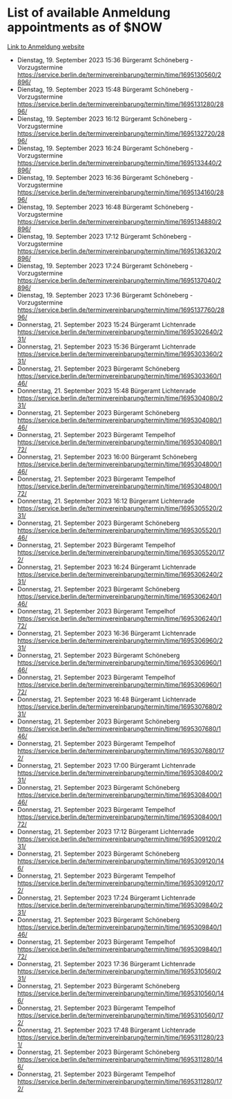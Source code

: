 # List of available Anmeldung appointments as of $NOW
[Link to Anmeldung website](https://service.berlin.de/terminvereinbarung/termin/tag.php?termin=1&anliegen[]=120686&dienstleisterlist=122210,122217,327316,122219,327312,122227,327314,122231,327346,122243,327348,122254,122252,329742,122260,329745,122262,329748,122271,327278,122273,327274,122277,327276,330436,122280,327294,122282,327290,122284,327292,122291,327270,122285,327266,122286,327264,122296,327268,150230,329760,122297,327286,122294,327284,122312,329763,122314,329775,122304,327330,122311,327334,122309,327332,317869,122281,327352,122279,329772,122283,122276,327324,122274,327326,122267,329766,122246,327318,122251,327320,122257,327322,122208,327298,122226,327300&herkunft=http%3A%2F%2Fservice.berlin.de%2Fdienstleistung%2F120686%2F)
- Dienstag, 19. September 2023 15:36 Bürgeramt Schöneberg - Vorzugstermine https://service.berlin.de/terminvereinbarung/termin/time/1695130560/2896/
- Dienstag, 19. September 2023 15:48 Bürgeramt Schöneberg - Vorzugstermine https://service.berlin.de/terminvereinbarung/termin/time/1695131280/2896/
- Dienstag, 19. September 2023 16:12 Bürgeramt Schöneberg - Vorzugstermine https://service.berlin.de/terminvereinbarung/termin/time/1695132720/2896/
- Dienstag, 19. September 2023 16:24 Bürgeramt Schöneberg - Vorzugstermine https://service.berlin.de/terminvereinbarung/termin/time/1695133440/2896/
- Dienstag, 19. September 2023 16:36 Bürgeramt Schöneberg - Vorzugstermine https://service.berlin.de/terminvereinbarung/termin/time/1695134160/2896/
- Dienstag, 19. September 2023 16:48 Bürgeramt Schöneberg - Vorzugstermine https://service.berlin.de/terminvereinbarung/termin/time/1695134880/2896/
- Dienstag, 19. September 2023 17:12 Bürgeramt Schöneberg - Vorzugstermine https://service.berlin.de/terminvereinbarung/termin/time/1695136320/2896/
- Dienstag, 19. September 2023 17:24 Bürgeramt Schöneberg - Vorzugstermine https://service.berlin.de/terminvereinbarung/termin/time/1695137040/2896/
- Dienstag, 19. September 2023 17:36 Bürgeramt Schöneberg - Vorzugstermine https://service.berlin.de/terminvereinbarung/termin/time/1695137760/2896/
- Donnerstag, 21. September 2023 15:24 Bürgeramt Lichtenrade https://service.berlin.de/terminvereinbarung/termin/time/1695302640/231/
- Donnerstag, 21. September 2023 15:36 Bürgeramt Lichtenrade https://service.berlin.de/terminvereinbarung/termin/time/1695303360/231/
- Donnerstag, 21. September 2023  Bürgeramt Schöneberg https://service.berlin.de/terminvereinbarung/termin/time/1695303360/146/
- Donnerstag, 21. September 2023 15:48 Bürgeramt Lichtenrade https://service.berlin.de/terminvereinbarung/termin/time/1695304080/231/
- Donnerstag, 21. September 2023  Bürgeramt Schöneberg https://service.berlin.de/terminvereinbarung/termin/time/1695304080/146/
- Donnerstag, 21. September 2023  Bürgeramt Tempelhof https://service.berlin.de/terminvereinbarung/termin/time/1695304080/172/
- Donnerstag, 21. September 2023 16:00 Bürgeramt Schöneberg https://service.berlin.de/terminvereinbarung/termin/time/1695304800/146/
- Donnerstag, 21. September 2023  Bürgeramt Tempelhof https://service.berlin.de/terminvereinbarung/termin/time/1695304800/172/
- Donnerstag, 21. September 2023 16:12 Bürgeramt Lichtenrade https://service.berlin.de/terminvereinbarung/termin/time/1695305520/231/
- Donnerstag, 21. September 2023  Bürgeramt Schöneberg https://service.berlin.de/terminvereinbarung/termin/time/1695305520/146/
- Donnerstag, 21. September 2023  Bürgeramt Tempelhof https://service.berlin.de/terminvereinbarung/termin/time/1695305520/172/
- Donnerstag, 21. September 2023 16:24 Bürgeramt Lichtenrade https://service.berlin.de/terminvereinbarung/termin/time/1695306240/231/
- Donnerstag, 21. September 2023  Bürgeramt Schöneberg https://service.berlin.de/terminvereinbarung/termin/time/1695306240/146/
- Donnerstag, 21. September 2023  Bürgeramt Tempelhof https://service.berlin.de/terminvereinbarung/termin/time/1695306240/172/
- Donnerstag, 21. September 2023 16:36 Bürgeramt Lichtenrade https://service.berlin.de/terminvereinbarung/termin/time/1695306960/231/
- Donnerstag, 21. September 2023  Bürgeramt Schöneberg https://service.berlin.de/terminvereinbarung/termin/time/1695306960/146/
- Donnerstag, 21. September 2023  Bürgeramt Tempelhof https://service.berlin.de/terminvereinbarung/termin/time/1695306960/172/
- Donnerstag, 21. September 2023 16:48 Bürgeramt Lichtenrade https://service.berlin.de/terminvereinbarung/termin/time/1695307680/231/
- Donnerstag, 21. September 2023  Bürgeramt Schöneberg https://service.berlin.de/terminvereinbarung/termin/time/1695307680/146/
- Donnerstag, 21. September 2023  Bürgeramt Tempelhof https://service.berlin.de/terminvereinbarung/termin/time/1695307680/172/
- Donnerstag, 21. September 2023 17:00 Bürgeramt Lichtenrade https://service.berlin.de/terminvereinbarung/termin/time/1695308400/231/
- Donnerstag, 21. September 2023  Bürgeramt Schöneberg https://service.berlin.de/terminvereinbarung/termin/time/1695308400/146/
- Donnerstag, 21. September 2023  Bürgeramt Tempelhof https://service.berlin.de/terminvereinbarung/termin/time/1695308400/172/
- Donnerstag, 21. September 2023 17:12 Bürgeramt Lichtenrade https://service.berlin.de/terminvereinbarung/termin/time/1695309120/231/
- Donnerstag, 21. September 2023  Bürgeramt Schöneberg https://service.berlin.de/terminvereinbarung/termin/time/1695309120/146/
- Donnerstag, 21. September 2023  Bürgeramt Tempelhof https://service.berlin.de/terminvereinbarung/termin/time/1695309120/172/
- Donnerstag, 21. September 2023 17:24 Bürgeramt Lichtenrade https://service.berlin.de/terminvereinbarung/termin/time/1695309840/231/
- Donnerstag, 21. September 2023  Bürgeramt Schöneberg https://service.berlin.de/terminvereinbarung/termin/time/1695309840/146/
- Donnerstag, 21. September 2023  Bürgeramt Tempelhof https://service.berlin.de/terminvereinbarung/termin/time/1695309840/172/
- Donnerstag, 21. September 2023 17:36 Bürgeramt Lichtenrade https://service.berlin.de/terminvereinbarung/termin/time/1695310560/231/
- Donnerstag, 21. September 2023  Bürgeramt Schöneberg https://service.berlin.de/terminvereinbarung/termin/time/1695310560/146/
- Donnerstag, 21. September 2023  Bürgeramt Tempelhof https://service.berlin.de/terminvereinbarung/termin/time/1695310560/172/
- Donnerstag, 21. September 2023 17:48 Bürgeramt Lichtenrade https://service.berlin.de/terminvereinbarung/termin/time/1695311280/231/
- Donnerstag, 21. September 2023  Bürgeramt Schöneberg https://service.berlin.de/terminvereinbarung/termin/time/1695311280/146/
- Donnerstag, 21. September 2023  Bürgeramt Tempelhof https://service.berlin.de/terminvereinbarung/termin/time/1695311280/172/
